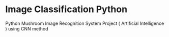 # Image Classification Python
 Python Mushroom Image Recognition System Project ( Artificial Intelligence ) using CNN method
